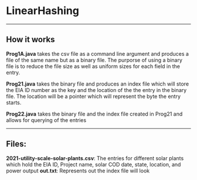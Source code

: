 # LinearHashing
---
## How it works
**Prog1A.java** takes the csv file as a command line argument and produces a file of the same name but as a binary file. The purporse of using a binary file is to reduce the file size as well as uniform sizes for each field in the entry.

**Prog21.java** takes the binary file and produces an index file which will store the EIA ID number as the key and the location of the the entry in the binary file. The location will be a pointer which will represent the byte the entry starts.

**Prog22.java** takes the binary file and the index file created in Prog21 and allows for querying of the entries

---

## Files:
**2021-utility-scale-solar-plants.csv**: The entries for different solar plants which hold the EIA ID, Project name, solar COD date, state, location, and power output
**out.txt**: Represents out the index file will look
